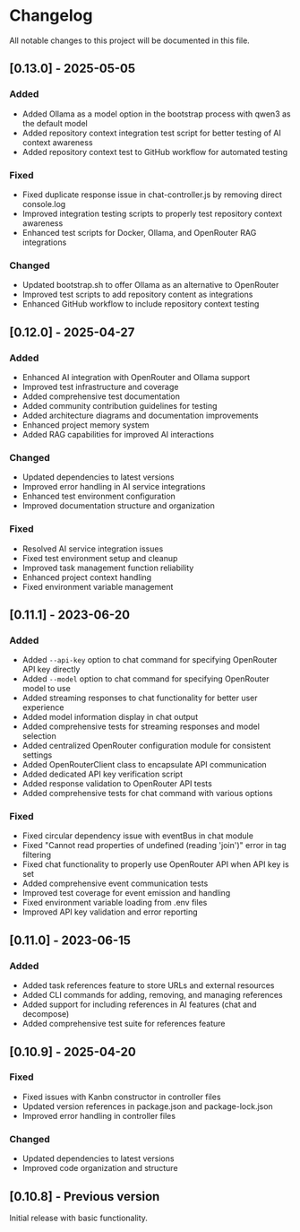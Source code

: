 # Changelog

All notable changes to this project will be documented in this file.

## [0.13.0] - 2025-05-05

### Added
- Added Ollama as a model option in the bootstrap process with qwen3 as the default model
- Added repository context integration test script for better testing of AI context awareness
- Added repository context test to GitHub workflow for automated testing

### Fixed
- Fixed duplicate response issue in chat-controller.js by removing direct console.log
- Improved integration testing scripts to properly test repository context awareness
- Enhanced test scripts for Docker, Ollama, and OpenRouter RAG integrations

### Changed
- Updated bootstrap.sh to offer Ollama as an alternative to OpenRouter
- Improved test scripts to add repository content as integrations
- Enhanced GitHub workflow to include repository context testing

## [0.12.0] - 2025-04-27

### Added
- Enhanced AI integration with OpenRouter and Ollama support
- Improved test infrastructure and coverage
- Added comprehensive test documentation
- Added community contribution guidelines for testing
- Added architecture diagrams and documentation improvements
- Enhanced project memory system
- Added RAG capabilities for improved AI interactions

### Changed
- Updated dependencies to latest versions
- Improved error handling in AI service integrations
- Enhanced test environment configuration
- Improved documentation structure and organization

### Fixed
- Resolved AI service integration issues
- Fixed test environment setup and cleanup
- Improved task management function reliability
- Enhanced project context handling
- Fixed environment variable management

## [0.11.1] - 2023-06-20

### Added
- Added `--api-key` option to chat command for specifying OpenRouter API key directly
- Added `--model` option to chat command for specifying OpenRouter model to use
- Added streaming responses to chat functionality for better user experience
- Added model information display in chat output
- Added comprehensive tests for streaming responses and model selection
- Added centralized OpenRouter configuration module for consistent settings
- Added OpenRouterClient class to encapsulate API communication
- Added dedicated API key verification script
- Added response validation to OpenRouter API tests
- Added comprehensive tests for chat command with various options

### Fixed
- Fixed circular dependency issue with eventBus in chat module
- Fixed "Cannot read properties of undefined (reading 'join')" error in tag filtering
- Fixed chat functionality to properly use OpenRouter API when API key is set
- Added comprehensive event communication tests
- Improved test coverage for event emission and handling
- Fixed environment variable loading from .env files
- Improved API key validation and error reporting

## [0.11.0] - 2023-06-15

### Added
- Added task references feature to store URLs and external resources
- Added CLI commands for adding, removing, and managing references
- Added support for including references in AI features (chat and decompose)
- Added comprehensive test suite for references feature

## [0.10.9] - 2025-04-20

### Fixed
- Fixed issues with Kanbn constructor in controller files
- Updated version references in package.json and package-lock.json
- Improved error handling in controller files

### Changed
- Updated dependencies to latest versions
- Improved code organization and structure

## [0.10.8] - Previous version

Initial release with basic functionality.
